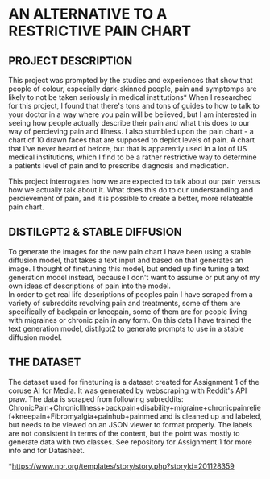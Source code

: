 # AN ALTERNATIVE TO A RESTRICTIVE PAIN CHART

## PROJECT DESCRIPTION 
This project was prompted by the studies and experiences that show that people of colour, especially dark-skinned people, pain and symptomps are likely to not be taken seriously in medical institutions*
When I researched for this project, I found that there's tons and tons of guides to how to talk to your doctor in a way where you pain will be believed, but I am interested in seeing how people actually describe their pain and what this does to our way of percieving pain and illness. 
I also stumbled upon the pain chart - a chart of 10 drawn faces that are supposed to depict levels of pain. A chart that I've never heard of before, but that is apparently used in a lot of US medical institutions, which I find to be a rather restrictive way to determine a patients level of pain and to prescribe diagnosis and medication. 

This project interrogates how we are expected to talk about our pain versus how we actually talk about it. What does this do to our understanding and percievement of pain, and it is possible to create a better, more relateable pain chart. 


## DISTILGPT2 & STABLE DIFFUSION 

To generate the images for the new pain chart I have been using a stable diffusion model, that takes a text input and based on that generates an image. I thought of finetuning this model, but ended up fine tuning a text generation model instead, because I don't want to assume or put any of my own ideas of descriptions of pain into the model.   
In order to get real life descriptions of peoples pain I have scraped from a variety of subreddits revolving pain and treatments, some of them are specifically of backpain or kneepain, some of them are for people living with migraines or chronic pain in any form. 
On this data I have trained the text generation model, distilgpt2 to generate prompts to use in a stable diffusion model. 


## THE DATASET 

The dataset used for finetuning is a dataset created for Assignment 1 of the coruse AI for Media. It was generated by webscraping with Reddit's API praw. 
The data is scraped from following subreddits: ChronicPain+ChronicIllness+backpain+disability+migraine+chronicpainrelief+kneepain+Fibromyalgia+painhub+painmed and is cleaned up and labeled, but  needs to be viewed on an JSON viewer to format properly. 
The labels are not consistent in terms of the content, but the point was mostly to generate data with two classes. 
See repository for Assignment 1 for more info and for Datasheet.



*https://www.npr.org/templates/story/story.php?storyId=201128359
